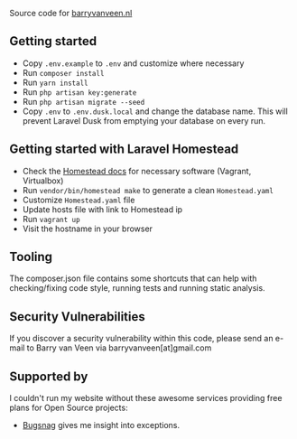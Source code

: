 Source code for [barryvanveen.nl](https://barryvanveen.nl)

## Getting started
- Copy `.env.example` to `.env` and customize where necessary
- Run `composer install`
- Run `yarn install`
- Run `php artisan key:generate`
- Run `php artisan migrate --seed`
- Copy `.env` to `.env.dusk.local` and change the database name. This will prevent Laravel Dusk from emptying your database on every run.

## Getting started with Laravel Homestead
- Check the [Homestead docs](https://laravel.com/docs/master/homestead) for necessary software (Vagrant, Virtualbox)
- Run `vendor/bin/homestead make` to generate a clean `Homestead.yaml`
- Customize `Homestead.yaml` file
- Update hosts file with link to Homestead ip
- Run `vagrant up`
- Visit the hostname in your browser

## Tooling
The composer.json file contains some shortcuts that can help with checking/fixing code style, running tests and running static analysis.

## Security Vulnerabilities
If you discover a security vulnerability within this code, please send an e-mail to Barry van Veen via barryvanveen[at]gmail.com

## Supported by
I couldn't run my website without these awesome services providing free plans for Open Source projects:

- [Bugsnag](https://www.bugsnag.com/open-source) gives me insight into exceptions.
